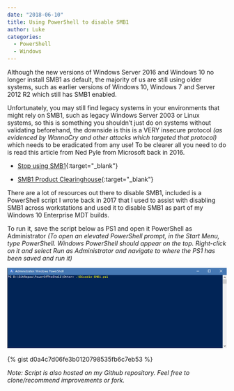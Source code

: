 ```yaml
---
date: "2018-06-10"
title: Using PowerShell to disable SMB1
author: Luke
categories:
  - PowerShell
  - Windows
---
```


Although the new versions of Windows Server 2016 and Windows 10 no longer
install SMB1 as default, the majority of us are still using older systems, such
as earlier versions of Windows 10, Windows 7 and Server 2012 R2 which still has
SMB1 enabled.

Unfortunately, you may still find legacy systems in your environments that might
rely on SMB1, such as legacy Windows Server 2003 or Linux systems, so this is
something you shouldn’t just do on systems without validating beforehand, the
downside is this is a VERY insecure protocol *(as evidenced by WannaCry and
other attacks which targeted that protocol)* which needs to be eradicated from
any use! To be clearer all you need to do is read this article from Ned Pyle
from Microsoft back in 2016.

- [Stop using SMB1](https://techcommunity.microsoft.com/t5/storage-at-microsoft/stop-using-smb1/ba-p/425858?WT.mc_id=AZ-MVP-5004796){:target="_blank"}

- [SMB1 Product Clearinghouse](https://techcommunity.microsoft.com/t5/storage-at-microsoft/smb1-product-clearinghouse/ba-p/426008?WT.mc_id=AZ-MVP-5004796){:target="_blank"}

There are a lot of resources out there to disable SMB1, included is a PowerShell
script I wrote back in 2017 that I used to assist with disabling SMB1 across
workstations and used it to disable SMB1 as part of my Windows 10 Enterprise MDT
builds.

To run it, save the script below as PS1 and open it PowerShell as Administrator
*(To open an elevated PowerShell prompt, in the Start Menu, type PowerShell.
Windows PowerShell should appear on the top. Right-click on it and select Run as
Administrator and navigate to where the PS1 has been saved and run it)*

![Disable SMB1](/images/posts/DisableSMB1.gif)

{% gist d0a4c7d06fe3b0120798535fb6c7eb53 %}

*Note: Script is also hosted on my Github repository. Feel free to clone/recommend improvements or fork.*
